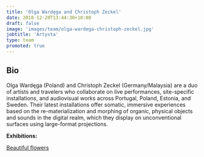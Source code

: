 ```yaml
---
title: 'Olga Wardęga and Christoph Zeckel'
date: 2018-12-20T13:44:30+10:00
draft: false
image: 'images/team/olga-wardega-christoph-zeckel.jpg'
jobtitle: 'Artysta'
type: team
promoted: true
---
```


## Bio

Olga Wardęga (Poland) and Christoph Zeckel (Germany/Malaysia) are a duo of artists and travelers who collaborate on live performances, site-specific installations, and audiovisual works across Portugal, Poland, Estonia, and Sweden. Their latest installations offer somatic, immersive experiences based on the re-materialization and morphing of organic, physical objects and sounds in the digital realm, which they display on unconventional surfaces using large-format projections.

**Exhibitions:**

[Beautiful flowers](/wystawy/beautiful-flowers)

